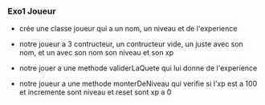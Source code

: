 ### Exo1 Joueur

- crée une classe joueur qui a un nom, un niveau et de l'experience

- notre joueur a 3 contructeur, un contructeur vide, un juste avec son nom, et un avec son nom son niveau et son xp

- notre jouer a une methode validerLaQuete qui lui donne de l'experience

- notre joueur a une methode monterDeNiveau qui verifie si l'xp est a 100 et incremente sont niveau et reset sont xp a 0
